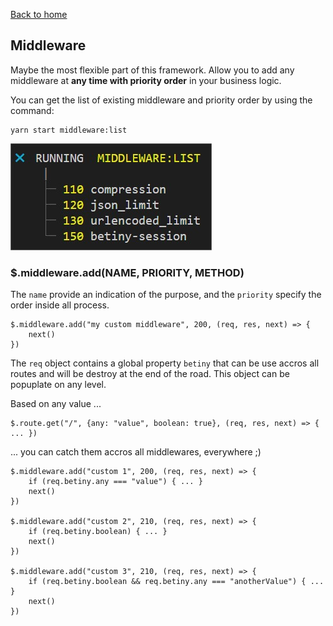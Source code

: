 [Back to home](../../README.md)

## Middleware
Maybe the most flexible part of this framework. Allow you to add any middleware at **any time with priority order** in your business logic.

You can get the list of existing middleware and priority order by using the command:

    yarn start middleware:list

![middleware list](../../docs/middleware_list.jpg)

### $.middleware.add(NAME, PRIORITY, METHOD)

The `name` provide an indication of the purpose, and the `priority` specify the order inside all process.

    $.middleware.add("my custom middleware", 200, (req, res, next) => {
        next()
    })

The `req` object contains a global property `betiny` that can be use accros all routes and will be destroy at the end of the road. This object can be popuplate on any level.

Based on any value ...

    $.route.get("/", {any: "value", boolean: true}, (req, res, next) => { ... })

... you can catch them accros all middlewares, everywhere ;)

    $.middleware.add("custom 1", 200, (req, res, next) => {
        if (req.betiny.any === "value") { ... }
        next()
    })

    $.middleware.add("custom 2", 210, (req, res, next) => {
        if (req.betiny.boolean) { ... }
        next()
    })

    $.middleware.add("custom 3", 210, (req, res, next) => {
        if (req.betiny.boolean && req.betiny.any === "anotherValue") { ... }
        next()
    })

